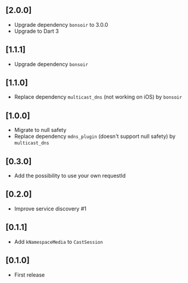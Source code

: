 ## [2.0.0]

* Upgrade dependency `bonsoir` to 3.0.0
* Upgrade to Dart 3

## [1.1.1]

* Upgrade dependency `bonsoir`

## [1.1.0]

* Replace dependency `multicast_dns` (not working on iOS) by `bonsoir`

## [1.0.0]

* Migrate to null safety
* Replace dependency `mdns_plugin` (doesn't support null safety) by `multicast_dns`

## [0.3.0]

* Add the possibility to use your own requestId

## [0.2.0]

* Improve service discovery #1

## [0.1.1]

* Add `kNamespaceMedia` to `CastSession`

## [0.1.0]

* First release
